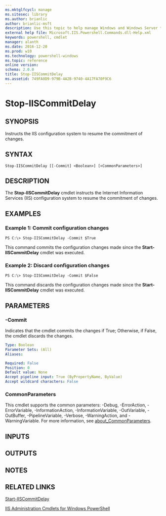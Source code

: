 ```yaml
---
ms.mktglfcycl: manage
ms.sitesec: library
ms.author: brianlic
author: brianlic-msft
description: Use this topic to help manage Windows and Windows Server technologies with Windows PowerShell.
external help file: Microsoft.IIS.Powershell.Commands.dll-Help.xml
keywords: powershell, cmdlet
manager: alanth
ms.date: 2016-12-20
ms.prod: w10
ms.technology: powershell-windows
ms.topic: reference
online version: 
schema: 2.0.0
title: Stop-IISCommitDelay
ms.assetid: 749FA0D9-979B-4A2B-9740-4A17FA70F9C6
---
```


# Stop-IISCommitDelay

## SYNOPSIS
Instructs the IIS configuration system to resume the commitment of changes.

## SYNTAX

```
Stop-IISCommitDelay [[-Commit] <Boolean>] [<CommonParameters>]
```

## DESCRIPTION
The **Stop-IISCommitDelay** cmdlet instructs the Internet Information Services (IIS) configuration system to resume the commitment of changes.

## EXAMPLES

### Example 1: Commit configuration changes
```
PS C:\> Stop-IISCommitDelay -Commit $True
```

This command commits the configuration changes made since the **Start-IISCommitDelay** cmdlet was executed.

### Example 2: Discard configuration changes
```
PS C:\> Stop-IISCommitDelay -Commit $False
```

This command discards the configuration changes made since the **Start-IISCommitDelay** cmdlet was executed.

## PARAMETERS

### -Commit
Indicates that the cmdlet commits the changes if True; Otherwise, if False, the cmdlet discards the changes.

```yaml
Type: Boolean
Parameter Sets: (All)
Aliases: 

Required: False
Position: 0
Default value: None
Accept pipeline input: True (ByPropertyName, ByValue)
Accept wildcard characters: False
```

### CommonParameters
This cmdlet supports the common parameters: -Debug, -ErrorAction, -ErrorVariable, -InformationAction, -InformationVariable, -OutVariable, -OutBuffer, -PipelineVariable, -Verbose, -WarningAction, and -WarningVariable. For more information, see [about_CommonParameters](http://go.microsoft.com/fwlink/?LinkID=113216).

## INPUTS

## OUTPUTS

## NOTES

## RELATED LINKS

[Start-IISCommitDelay](./Start-IISCommitDelay.md)

[IIS Administration Cmdlets for Windows PowerShell](./index.md)

